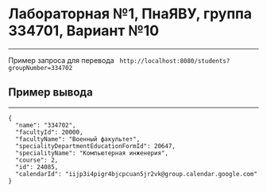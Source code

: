 # Лабораторная №1, ПнаЯВУ, группа 334701, Вариант №10

---

Пример запроса для перевода
``` http://localhost:8080/students?groupNumber=334702```

## Пример вывода
---
```
{
  "name": "334702",
  "facultyId": 20000,
  "facultyName": "Военный факультет",
  "specialityDepartmentEducationFormId": 20647,
  "specialityName": "Компьютерная инженерия",
  "course": 2,
  "id": 24085,
  "calendarId": "iijp3i4pigr4bjcpcuan5jr2vk@group.calendar.google.com"
}
```